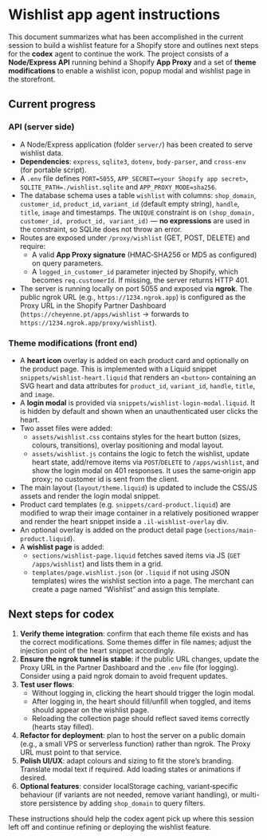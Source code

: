 # Wishlist app agent instructions

This document summarizes what has been accomplished in the current session to build a wishlist feature for a Shopify store and outlines next steps for the **codex** agent to continue the work. The project consists of a **Node/Express API** running behind a Shopify **App Proxy** and a set of **theme modifications** to enable a wishlist icon, popup modal and wishlist page in the storefront.  

## Current progress

### API (server side)

- A Node/Express application (folder `server/`) has been created to serve wishlist data.  
- **Dependencies**: `express`, `sqlite3`, `dotenv`, `body‑parser`, and `cross-env` (for portable script).  
- A `.env` file defines `PORT=5055`, `APP_SECRET=<your Shopify app secret>`, `SQLITE_PATH=./wishlist.sqlite` and `APP_PROXY_MODE=sha256`.  
- The database schema uses a table `wishlist` with columns: `shop_domain`, `customer_id`, `product_id`, `variant_id` (default empty string), `handle`, `title`, `image` and timestamps.  The `UNIQUE` constraint is on `(shop_domain, customer_id, product_id, variant_id)` — **no expressions** are used in the constraint, so SQLite does not throw an error.  
- Routes are exposed under `/proxy/wishlist` (GET, POST, DELETE) and require:
  - A valid **App Proxy signature** (HMAC‑SHA256 or MD5 as configured) on query parameters.  
  - A `logged_in_customer_id` parameter injected by Shopify, which becomes `req.customerId`.  If missing, the server returns HTTP 401.  
- The server is running locally on port 5055 and exposed via **ngrok**.  The public ngrok URL (e.g., `https://1234.ngrok.app`) is configured as the Proxy URL in the Shopify Partner Dashboard (`https://cheyenne.pt/apps/wishlist` → forwards to `https://1234.ngrok.app/proxy/wishlist`).

### Theme modifications (front end)

- A **heart icon** overlay is added on each product card and optionally on the product page.  This is implemented with a Liquid snippet `snippets/wishlist-heart.liquid` that renders an `<button>` containing an SVG heart and data attributes for `product_id`, `variant_id`, `handle`, `title`, and `image`.
- A **login modal** is provided via `snippets/wishlist-login-modal.liquid`.  It is hidden by default and shown when an unauthenticated user clicks the heart.
- Two asset files were added:
  - `assets/wishlist.css` contains styles for the heart button (sizes, colours, transitions), overlay positioning and modal layout.
  - `assets/wishlist.js` contains the logic to fetch the wishlist, update heart state, add/remove items via `POST`/`DELETE` to `/apps/wishlist`, and show the login modal on 401 responses.  It uses the same‑origin app proxy; no customer id is sent from the client.
- The main layout (`layout/theme.liquid`) is updated to include the CSS/JS assets and render the login modal snippet.
- Product card templates (e.g. `snippets/card-product.liquid`) are modified to wrap their image container in a relatively positioned wrapper and render the heart snippet inside a `.il-wishlist-overlay` div.
- An optional overlay is added on the product detail page (`sections/main-product.liquid`).
- A **wishlist page** is added:
  - `sections/wishlist-page.liquid` fetches saved items via JS (`GET /apps/wishlist`) and lists them in a grid.
  - `templates/page.wishlist.json` (or `.liquid` if not using JSON templates) wires the wishlist section into a page.  The merchant can create a page named “Wishlist” and assign this template.

## Next steps for codex

1. **Verify theme integration**: confirm that each theme file exists and has the correct modifications.  Some themes differ in file names; adjust the injection point of the heart snippet accordingly.  
2. **Ensure the ngrok tunnel is stable**: if the public URL changes, update the Proxy URL in the Partner Dashboard and the `.env` file (for logging).  Consider using a paid ngrok domain to avoid frequent updates.  
3. **Test user flows**:
   - Without logging in, clicking the heart should trigger the login modal.  
   - After logging in, the heart should fill/unfill when toggled, and items should appear on the wishlist page.  
   - Reloading the collection page should reflect saved items correctly (hearts stay filled).  
4. **Refactor for deployment**: plan to host the server on a public domain (e.g., a small VPS or serverless function) rather than ngrok.  The Proxy URL must point to that service.  
5. **Polish UI/UX**: adapt colours and sizing to fit the store’s branding.  Translate modal text if required.  Add loading states or animations if desired.  
6. **Optional features**: consider localStorage caching, variant‑specific behaviour (if variants are not needed, remove variant handling), or multi-store persistence by adding `shop_domain` to query filters.  

These instructions should help the codex agent pick up where this session left off and continue refining or deploying the wishlist feature.
